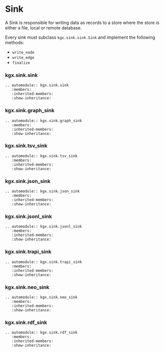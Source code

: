 # Sink

A Sink is responsible for writing data as records to a store where the store is either
a file, local or remote database.

Every sink must subclass `kgx.sink.sink.Sink` and implement the following methods:
- `write_node`
- `write_edge`
- `finalize`


### kgx.sink.sink

```eval_rst
.. automodule:: kgx.sink.sink
   :members:
   :inherited-members:
   :show-inheritance:
```

### kgx.sink.graph_sink

```eval_rst
.. automodule:: kgx.sink.graph_sink
   :members:
   :inherited-members:
   :show-inheritance:
```

### kgx.sink.tsv_sink

```eval_rst
.. automodule:: kgx.sink.tsv_sink
   :members:
   :inherited-members:
   :show-inheritance:
```

### kgx.sink.json_sink

```eval_rst
.. automodule:: kgx.sink.json_sink
   :members:
   :inherited-members:
   :show-inheritance:
```

### kgx.sink.jsonl_sink

```eval_rst
.. automodule:: kgx.sink.jsonl_sink
   :members:
   :inherited-members:
   :show-inheritance:
```

### kgx.sink.trapi_sink

```eval_rst
.. automodule:: kgx.sink.trapi_sink
   :members:
   :inherited-members:
   :show-inheritance:
```

### kgx.sink.neo_sink

```eval_rst
.. automodule:: kgx.sink.neo_sink
   :members:
   :inherited-members:
   :show-inheritance:
```

### kgx.sink.rdf_sink

```eval_rst
.. automodule:: kgx.sink.rdf_sink
   :members:
   :inherited-members:
   :show-inheritance:
```
